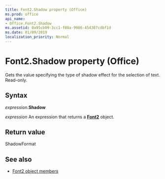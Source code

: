 ```yaml
---
title: Font2.Shadow property (Office)
ms.prod: office
api_name:
- Office.Font2.Shadow
ms.assetid: 0a95cb09-3cc1-f08a-9986-454307cdbf1d
ms.date: 01/09/2019
localization_priority: Normal
---
```



# Font2.Shadow property (Office)

Gets the value specifying the type of shadow effect for the selection of text. Read-only.


## Syntax

_expression_.**Shadow**

_expression_ An expression that returns a **[Font2](Office.Font2.md)** object.


## Return value

ShadowFormat


## See also

- [Font2 object members](overview/library-reference/font2-members-office.md)


